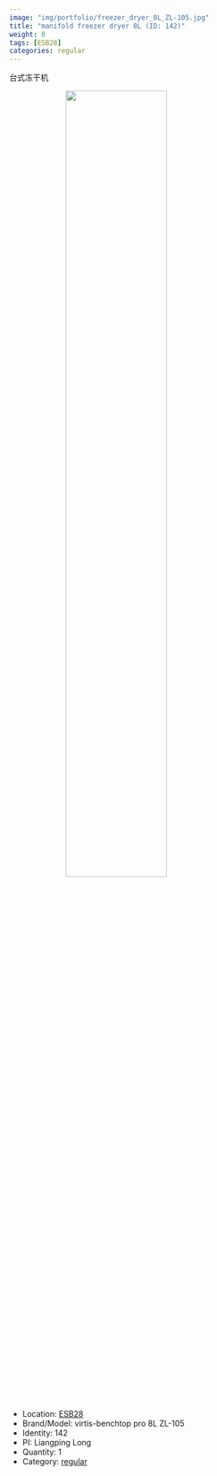 ```yaml
---
image: "img/portfolio/freezer_dryer_8L_ZL-105.jpg"
title: "manifold freezer dryer 8L (ID: 142)"
weight: 0
tags: [ESB28]
categories: regular
---
```


台式冻干机

<!--more-->

<img src="../../img/portfolio/freezer_dryer_8L_ZL-105.jpg" width="60%" style="display: block; margin: auto;">

- Location: [ESB28](../../tags/esb28)
- Brand/Model: virtis-benchtop pro 8L ZL-105
- Identity: 142
- PI: Liangping Long
- Quantity: 1
- Category: [regular](../../categories/regular)






